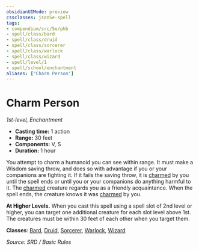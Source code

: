 ```yaml
---
obsidianUIMode: preview
cssclasses: json5e-spell
tags:
- compendium/src/5e/phb
- spell/class/bard
- spell/class/druid
- spell/class/sorcerer
- spell/class/warlock
- spell/class/wizard
- spell/level/1
- spell/school/enchantment
aliases: ["Charm Person"]
---
```

# Charm Person
*1st-level, Enchantment*  

- **Casting time:** 1 action
- **Range:** 30 feet
- **Components:** V, S
- **Duration:** 1 hour

You attempt to charm a humanoid you can see within range. It must make a Wisdom saving throw, and does so with advantage if you or your companions are fighting it. If it fails the saving throw, it is [charmed](Conditions.md#charmed) by you until the spell ends or until you or your companions do anything harmful to it. The [charmed](Conditions.md#charmed) creature regards you as a friendly acquaintance. When the spell ends, the creature knows it was [charmed](Conditions.md#charmed) by you.

**At Higher Levels.** When you cast this spell using a spell slot of 2nd level or higher, you can target one additional creature for each slot level above 1st. The creatures must be within 30 feet of each other when you target them.

**Classes**: [Bard](bard.md), [Druid](5.D&D%205e/compendium/classes/druid.md), [Sorcerer](sorcerer.md), [Warlock](warlock.md), [Wizard](wizard.md)

*Source: SRD / Basic Rules*